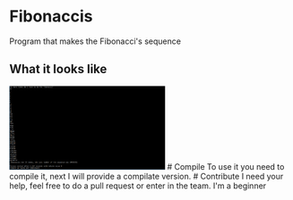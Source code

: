 # Fibonaccis
Program that makes the Fibonacci's sequence
## <a name="screenshots"> What it looks like </a>
<img alt="Fibonaccis" height="150" src="https://github.com/pharaone/Fibonaccis/blob/master/images/fibonaccis%200.0.3.PNG">
# Compile 
To use it you need to compile it, next I will provide a compilate version. 
# Contribute
I need your help, feel free to do a pull request or enter in the team. I'm a beginner 
